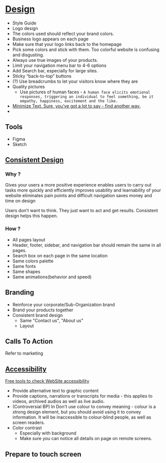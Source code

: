 # [Design](https://nomiscomwebdesign.eu/what-makes-a-successful-website/)

- Style Guide
- Logo design
- The colors used should reflect your brand colors.
- Business logo appears on each page
- Make sure that your logo links back to the homepage
- Pick some colors and stick with them. Too colorful website is confusing and disgusting.
- Always use true images of your products.
- Limit your navigation menu bar to 4-6 options
- Add Search bar, especially for large sites.
- Sticky “back-to-top” buttons
- (?) Use breadcrumbs to let your visitors know where they are
- Quality pictures
  - Use pictures of human faces - `A human face elicits emotional responses, triggering an individual to feel something, be it empathy, happiness, excitement and the like.`
- [Minimize Text. Sure, you’ve got a lot to say - find another way.](https://www.quicksprout.com/website-design-best-practices/)
-

## Tools

- Figma
- Sketch

## [Consistent Design](https://digitalcommunications.wp.st-andrews.ac.uk/2016/04/07/why-is-consistency-important-in-web-design/)

### Why ?

Gives your users a more positive experience
enables users to carry out tasks more quickly and efficiently
improves usability and learnability of your website
eliminates pain points and difficult navigation
saves money and time on design

Users don’t want to think. They just want to act and get results. Consistent design helps this happen.

### How ?

- All pages layout
- Header, footer, sidebar, and navigation bar should remain the same in all pages.
- Search box on each page in the same location
- Same colors palette
- Same fonts
- Same shapes
- Same animations(behavior and speed)

## Branding

- Reinforce your corporate/Sub-Organization brand
- Brand your products together
- Consistent brand design
  - Same "Contact us", "About us"
  - Layout

## Calls To Action

Refer to marketing

## [Accessibility](https://www.nibusinessinfo.co.uk/content/web-accessibility-issues)

[Free tools to check WebSite accessibility](https://www.w3.org/WAI/ER/tools/)

- Provide alternative text to graphic content
- Provide captions, narrations or transcripts for media - this applies to videos, archived audios as well as live audio.
- (Controversial BP) In Don't use colour to convey meaning - colour is a strong design element, but you should avoid using it to convey information. It will be inaccessible to colour-blind people, as well as screen readers.
- Color contrast
  - Especially with background
  - Make sure you can notice all details on page on remote screens.

## Prepare to touch screen
